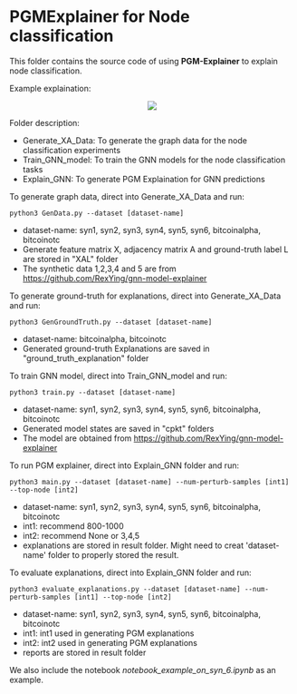 # PGMExplainer for Node classification

This folder contains the source code of using **PGM-Explainer** to explain node classification.

Example explaination:

<p align="center">
  <img src="https://github.com/vunhatminh/PGMExplainer/blob/master/PGM_Node/Explain_GNN/view/pgm_304.jpg"/>
</p>

Folder description:
  * Generate_XA_Data: To generate the graph data for the node classification experiments
  * Train_GNN_model: To train the GNN models for the  node classification tasks
  * Explain_GNN: To generate PGM Explaination for GNN predictions
  
To generate graph data, direct into Generate_XA_Data and run: 

`python3 GenData.py --dataset [dataset-name]` 

  * dataset-name: syn1, syn2, syn3, syn4, syn5, syn6, bitcoinalpha, bitcoinotc       
  * Generate feature matrix X, adjacency matrix A and ground-truth label L are stored in "XAL" folder
  * The synthetic data 1,2,3,4 and 5 are from https://github.com/RexYing/gnn-model-explainer

To generate ground-truth for explanations, direct into Generate_XA_Data and run: 

`python3 GenGroundTruth.py --dataset [dataset-name]`
  
  * dataset-name: bitcoinalpha, bitcoinotc       
  * Generated ground-truth Explanations are saved in "ground_truth_explanation" folder

To train GNN model, direct into Train_GNN_model and run:

`python3 train.py --dataset [dataset-name]`

  * dataset-name: syn1, syn2, syn3, syn4, syn5, syn6, bitcoinalpha, bitcoinotc
  * Generated model states are saved in "cpkt" folders
  * The model are obtained from https://github.com/RexYing/gnn-model-explainer

To run PGM explainer, direct into Explain_GNN folder and run:

`python3 main.py --dataset [dataset-name] --num-perturb-samples [int1] --top-node [int2]`
   
   * dataset-name: syn1, syn2, syn3, syn4, syn5, syn6, bitcoinalpha, bitcoinotc
   * int1: recommend 800-1000
   * int2: recommend None or 3,4,5
   * explanations are stored in result folder. Might need to creat 'dataset-name' folder to properly stored the result.

To evaluate explanations, direct into Explain_GNN folder and run:

`python3 evaluate_explanations.py --dataset [dataset-name] --num-perturb-samples [int1] --top-node [int2]`
 
   * dataset-name: syn1, syn2, syn3, syn4, syn5, syn6, bitcoinalpha, bitcoinotc
   * int1: int1 used in generating PGM explanations
   * int2: int2 used in generating PGM explanations
   * reports are stored in result folder

We also include the notebook *notebook_example_on_syn_6.ipynb* as an example.
